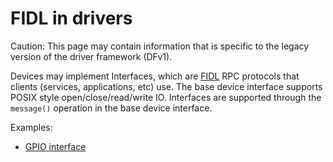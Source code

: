 # FIDL in drivers

Caution: This page may contain information that is specific to the legacy
version of the driver framework (DFv1).

Devices may implement Interfaces, which are
[FIDL](/docs/development/languages/fidl/README.md) RPC protocols
that clients (services, applications, etc) use. The base device interface
supports POSIX style open/close/read/write IO. Interfaces are supported through
the `message()` operation in the base device interface.

Examples:

* [GPIO interface](https://fuchsia.dev/reference/fidl/fuchsia.hardware.gpio)
